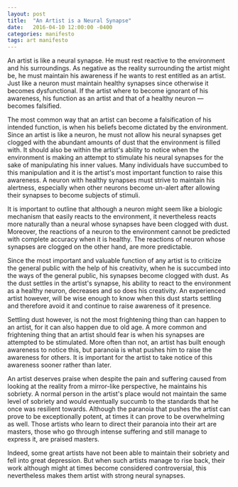 ```yaml
---
layout: post
title:  "An Artist is a Neural Synapse"
date:   2016-04-10 12:00:00 -0400
categories: manifesto
tags: art manifesto
---
```


An artist is like a neural synapse. He must rest reactive to the environment and his surroundings. As negative as the reality surrounding the artist might be, he must maintain his awareness if he wants to rest entitled as an artist. Just like a neuron must maintain healthy synapses since otherwise it becomes dysfunctional. If the artist where to become ignorant of his awareness, his function as an artist and that of a healthy neuron — becomes falsified.

The most common way that an artist can become a falsification of his intended function, is when his beliefs become dictated by the environment. Since an artist is like a neuron, he must not allow his neural synapses get clogged with the abundant amounts of dust that the environment is filled with. It should also be within the artist's ability to notice when the environment is making an attempt to stimulate his neural synapses for the sake of manipulating his inner values. Many individuals have succumbed to this manipulation and it is the artist's most important function to raise this awareness. A neuron with healthy synapses must strive to maintain his alertness, especially when other neurons become un-alert after allowing their synapses to become subjects of stimuli.

It is important to outline that although a neuron might seem like a biologic mechanism that easily reacts to the environment, it nevertheless reacts more naturally than a neural whose synapses have been clogged with dust. Moreover, the reactions of a neuron to the environment cannot be predicted with complete accuracy when it is healthy. The reactions of neuron whose synapses are clogged on the other hand, are more predictable.

Since the most important and valuable function of any artist is to criticize the general public with the help of his creativity, when he is succumbed into the ways of the general public, his synapses become clogged with dust. As the dust settles in the artist's synapse, his ability to react to the environment as a healthy neuron, decreases and so does his creativity. An experienced artist however, will be wise enough to know when this dust starts settling and therefore avoid it and continue to raise awareness of it presence.

Settling dust however, is not the most frightening thing than can happen to an artist, for it can also happen due to old age. A more common and frightening thing that an artist should fear is when his synapses are attempted to be stimulated. More often than not, an artist has built enough awareness to notice this, but paranoia is what pushes him to raise the awareness for others. It is important for the artist to take notice of this awareness sooner rather than later.

An artist deserves praise when despite the pain and suffering caused from looking at the reality from a mirror-like perspective, he maintains his sobriety. A normal person in the artist's place would not maintain the same level of sobriety and would eventually succumb to the standards that he once was resilient towards. Although the paranoia that pushes the artist can prove to be exceptionally potent, at times it can prove to be overwhelming as well. Those artists who learn to direct their paranoia into their art are masters, those who go through intense suffering and still manage to express it, are praised masters.

Indeed, some great artists have not been able to maintain their sobriety and fell into great depression. But when such artists manage to rise back, their work although might at times become considered controversial, this nevertheless makes them artist with strong neural synapses.
